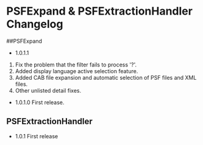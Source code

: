 # PSFExpand & PSFExtractionHandler Changelog

##PSFExpand
- 1.0.1.1
1. Fix the problem that the filter fails to process '?'.
2. Added display language active selection feature.
3. Added CAB file expansion and automatic selection of PSF files and XML files.
4. Other unlisted detail fixes.

- 1.0.1.0
First release.


## PSFExtractionHandler
- 1.0.1
First release
